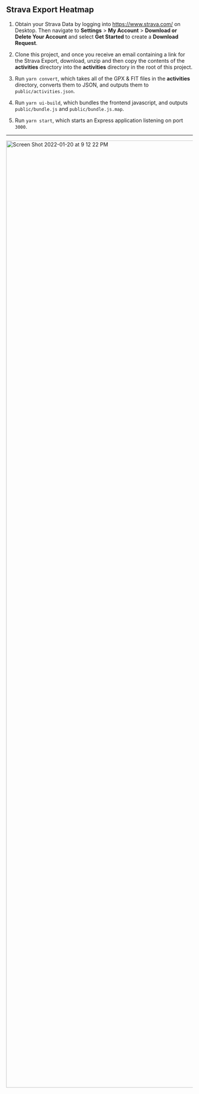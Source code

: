 ## Strava Export Heatmap

1. Obtain your Strava Data by logging into https://www.strava.com/ on Desktop. Then navigate to **Settings** > **My Account** > **Download or Delete Your Account** and select **Get Started** to create a **Download Request**.

2. Clone this project, and once you receive an email containing a link for the Strava Export, download, unzip and then copy the contents of the **activities** directory into the **activities** directory in the root of this project.

3. Run `yarn convert`, which takes all of the GPX & FIT files in the **activities** directory, converts them to JSON, and outputs them to `public/activities.json`.

4. Run `yarn ui-build`, which bundles the frontend javascript, and outputs `public/bundle.js` and `public/bundle.js.map`.

5. Run `yarn start`, which starts an Express application listening on port `3000`.

---

<img width="2557" alt="Screen Shot 2022-01-20 at 9 12 22 PM" src="https://user-images.githubusercontent.com/969752/150453308-e8a9bda4-c6b8-4b02-8340-501551ad042e.png">
